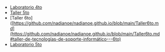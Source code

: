 - [Laboratorio 4to](https://github.com/nadianoe/nadianoe.github.io/blob/main/Labo4to.md#laboratorio-de-algoritmos-y-estructuras-de-datos) 
- [Taller 5to](https://github.com/nadianoe/nadianoe.github.io/blob/main/taller5to.md)
- [Taller 6to]([https://github.com/nadianoe/nadianoe.github.io/blob/main/Taller6to.md](https://github.com/nadianoe/nadianoe.github.io/blob/main/Taller6to.md#taller-de-tecnologías-de-soporte-informático---6to)
- [Laboratorio 5to](https://github.com/nadianoe/nadianoe.github.io/blob/main/Labo5to.md#laboratorio-de-programación-orientada-a-objetos)
